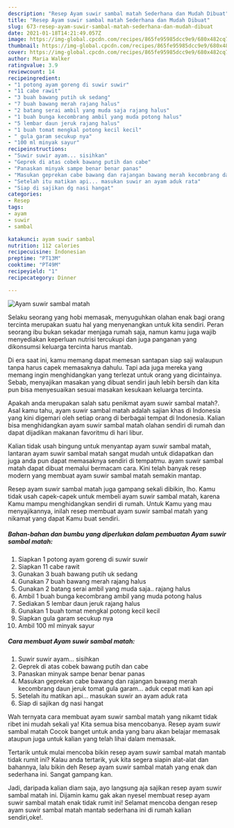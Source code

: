 ```yaml
---
description: "Resep Ayam suwir sambal matah Sederhana dan Mudah Dibuat"
title: "Resep Ayam suwir sambal matah Sederhana dan Mudah Dibuat"
slug: 673-resep-ayam-suwir-sambal-matah-sederhana-dan-mudah-dibuat
date: 2021-01-18T14:21:49.057Z
image: https://img-global.cpcdn.com/recipes/865fe95985dcc9e9/680x482cq70/ayam-suwir-sambal-matah-foto-resep-utama.jpg
thumbnail: https://img-global.cpcdn.com/recipes/865fe95985dcc9e9/680x482cq70/ayam-suwir-sambal-matah-foto-resep-utama.jpg
cover: https://img-global.cpcdn.com/recipes/865fe95985dcc9e9/680x482cq70/ayam-suwir-sambal-matah-foto-resep-utama.jpg
author: Maria Walker
ratingvalue: 3.9
reviewcount: 14
recipeingredient:
- "1 potong ayam goreng di suwir suwir"
- "11 cabe rawit"
- "3 buah bawang putih uk sedang"
- "7 buah bawang merah rajang halus"
- "2 batang serai ambil yang muda saja rajang halus"
- "1 buah bunga kecombrang ambil yang muda potong halus"
- "5 lembar daun jeruk rajang halus"
- "1 buah tomat mengkal potong kecil kecil"
- " gula garam secukup nya"
- "100 ml minyak sayur"
recipeinstructions:
- "Suwir suwir ayam... sisihkan"
- "Geprek di atas cobek bawang putih dan cabe"
- "Panaskan minyak sampe benar benar panas"
- "Masukan geprekan cabe bawang dan rajangan bawang merah kecombrang daun jeruk tomat gula garam... aduk cepat mati kan api"
- "Setelah itu matikan api... masukan suwir an ayam aduk rata"
- "Siap di sajikan dg nasi hangat"
categories:
- Resep
tags:
- ayam
- suwir
- sambal

katakunci: ayam suwir sambal 
nutrition: 112 calories
recipecuisine: Indonesian
preptime: "PT13M"
cooktime: "PT49M"
recipeyield: "1"
recipecategory: Dinner

---
```



![Ayam suwir sambal matah](https://img-global.cpcdn.com/recipes/865fe95985dcc9e9/680x482cq70/ayam-suwir-sambal-matah-foto-resep-utama.jpg)

Selaku seorang yang hobi memasak, menyuguhkan olahan enak bagi orang tercinta merupakan suatu hal yang menyenangkan untuk kita sendiri. Peran seorang ibu bukan sekadar menjaga rumah saja, namun kamu juga wajib menyediakan keperluan nutrisi tercukupi dan juga panganan yang dikonsumsi keluarga tercinta harus mantab.

Di era  saat ini, kamu memang dapat memesan santapan siap saji walaupun tanpa harus capek memasaknya dahulu. Tapi ada juga mereka yang memang ingin menghidangkan yang terlezat untuk orang yang dicintainya. Sebab, menyajikan masakan yang dibuat sendiri jauh lebih bersih dan kita pun bisa menyesuaikan sesuai masakan kesukaan keluarga tercinta. 



Apakah anda merupakan salah satu penikmat ayam suwir sambal matah?. Asal kamu tahu, ayam suwir sambal matah adalah sajian khas di Indonesia yang kini digemari oleh setiap orang di berbagai tempat di Indonesia. Kalian bisa menghidangkan ayam suwir sambal matah olahan sendiri di rumah dan dapat dijadikan makanan favoritmu di hari libur.

Kalian tidak usah bingung untuk menyantap ayam suwir sambal matah, lantaran ayam suwir sambal matah sangat mudah untuk didapatkan dan juga anda pun dapat memasaknya sendiri di tempatmu. ayam suwir sambal matah dapat dibuat memalui bermacam cara. Kini telah banyak resep modern yang membuat ayam suwir sambal matah semakin mantap.

Resep ayam suwir sambal matah juga gampang sekali dibikin, lho. Kamu tidak usah capek-capek untuk membeli ayam suwir sambal matah, karena Kamu mampu menghidangkan sendiri di rumah. Untuk Kamu yang mau menyajikannya, inilah resep membuat ayam suwir sambal matah yang nikamat yang dapat Kamu buat sendiri.

<!--inarticleads1-->

##### Bahan-bahan dan bumbu yang diperlukan dalam pembuatan Ayam suwir sambal matah:

1. Siapkan 1 potong ayam goreng di suwir suwir
1. Siapkan 11 cabe rawit
1. Gunakan 3 buah bawang putih uk sedang
1. Gunakan 7 buah bawang merah rajang halus
1. Gunakan 2 batang serai ambil yang muda saja.. rajang halus
1. Ambil 1 buah bunga kecombrang ambil yang muda potong halus
1. Sediakan 5 lembar daun jeruk rajang halus
1. Gunakan 1 buah tomat mengkal potong kecil kecil
1. Siapkan  gula garam secukup nya
1. Ambil 100 ml minyak sayur




<!--inarticleads2-->

##### Cara membuat Ayam suwir sambal matah:

1. Suwir suwir ayam... sisihkan
1. Geprek di atas cobek bawang putih dan cabe
1. Panaskan minyak sampe benar benar panas
1. Masukan geprekan cabe bawang dan rajangan bawang merah kecombrang daun jeruk tomat gula garam... aduk cepat mati kan api
1. Setelah itu matikan api... masukan suwir an ayam aduk rata
1. Siap di sajikan dg nasi hangat




Wah ternyata cara membuat ayam suwir sambal matah yang nikamt tidak ribet ini mudah sekali ya! Kita semua bisa mencobanya. Resep ayam suwir sambal matah Cocok banget untuk anda yang baru akan belajar memasak ataupun juga untuk kalian yang telah lihai dalam memasak.

Tertarik untuk mulai mencoba bikin resep ayam suwir sambal matah mantab tidak rumit ini? Kalau anda tertarik, yuk kita segera siapin alat-alat dan bahannya, lalu bikin deh Resep ayam suwir sambal matah yang enak dan sederhana ini. Sangat gampang kan. 

Jadi, daripada kalian diam saja, ayo langsung aja sajikan resep ayam suwir sambal matah ini. Dijamin kamu gak akan nyesel membuat resep ayam suwir sambal matah enak tidak rumit ini! Selamat mencoba dengan resep ayam suwir sambal matah mantab sederhana ini di rumah kalian sendiri,oke!.

